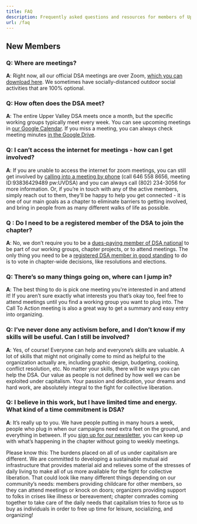 ```yaml
---
title: FAQ
description: Frequently asked questions and resources for members of Upper Valley DSA.
url: /faq
---
```


## New Members

### Q: Where are meetings?

**A**: Right now, all our official DSA meetings are over Zoom, [which you can download here](https://zoom.us/download#client_4meeting). We sometimes have socially-distanced outdoor social activities that are 100% optional.

### Q: How often does the DSA meet?

**A**: The entire Upper Valley DSA meets once a month, but the specific working groups typically meet every week. You can see upcoming meetings in [our Google Calendar](https://calendar.google.com/calendar/embed?src=tolq86d2975kejih1625s7jqe0%40group.calendar.google.com&ctz=America%2FNew_York). If you miss a meeting, you can always check meeting minutes [in the Google Drive](https://drive.google.com/drive/folders/1eL9nAWwfpQBzdkryf_MRy1evYkfdSp-E?usp=sharing).

### Q: I can’t access the internet for meetings - how can I get involved?

**A**: If you are unable to access the internet for zoom meetings, you can still get involved by [calling into a meeting by phone](https://docs.google.com/document/d/1DIMevAKXwaGs5GH7zUx657KTLMw4CmK2OMSpDwUWXY4/edit?usp=sharing) (call 646 558 8656, meeting ID:93836429489 pw:UVDSA) and you can always call (802) 234-3056 for more information. Or, if you’re in touch with any of the active members, simply reach out to them, they’ll be happy to help you get connected - it is one of our main goals as a chapter to eliminate barriers to getting involved, and bring in people from as many different walks of life as possible.

### Q : Do I need to be a registered member of the DSA to join the chapter?

**A**: No, we don’t require you to be a [dues-paying member of DSA national](https://www.dsausa.org/join) to be part of our working groups, chapter projects, or to attend meetings. The only thing you need to be a [registered DSA member in good standing](https://definitions.uslegal.com/g/good-standing/) to do is to vote in chapter-wide decisions, like resolutions and elections.

### Q: There’s so many things going on, where can I jump in?

**A**: The best thing to do is pick one meeting you're interested in and attend it! If you aren’t sure exactly what interests you that’s okay too, feel free to attend meetings until you find a working group you want to plug into. The Call To Action meeting is also a great way to get a summary and easy entry into organizing.

### Q: I’ve never done any activism before, and I don’t know if my skills will be useful. Can I still be involved?

**A**: Yes, of course! Everyone can help and everyone’s skills are valuable. A lot of skills that might not originally come to mind as helpful to the organization actually are, including graphic design, budgeting, cooking, conflict resolution, etc. No matter your skills, there will be ways you can help the DSA. Our value as people is not defined by how well we can be exploited under capitalism. Your passion and dedication, your dreams and hard work, are absolutely integral to the fight for collective liberation.

### Q: I believe in this work, but I have limited time and energy. What kind of a time commitment is DSA?

**A**: It’s really up to you. We have people putting in many hours a week, people who plug in when our campaigns need extra feet on the ground, and everything in between. If you [sign up for our newsletter](https://groups.google.com/u/2/g/upper-valley-dsa-bulletins), you can keep up with what’s happening in the chapter without going to weekly meetings.

Please know this: The burdens placed on all of us under capitalism are different. We are committed to developing a sustainable mutual aid infrastructure that provides material aid and relieves some of the stresses of daily living to make all of us more available for the fight for collective liberation. That could look like many different things depending on our community’s needs: members providing childcare for other members, so they can attend meetings or knock on doors; organizers providing support to folks in crises like illness or bereavement; chapter comrades coming together to take care of the daily needs that capitalism tries to force us to buy as individuals in order to free up time for leisure, socializing, and organizing!
